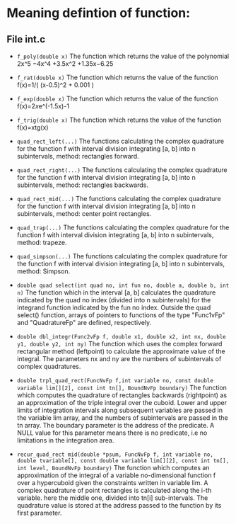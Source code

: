# Meaning defintion of function:

## File int.c

+ `f_poly(double x)`
The function which returns the value of the polynomial 2x^5 −4x^4 +3.5x^2 +1.35x−6.25

+ `f_rat(double x)`
The function which returns the value of the function f(x)=1/( (x-0.5)^2 + 0.001 )

+ `f_exp(double x)`
The function which returns the value of the function f(x)=2*x*e^(-1.5x)-1

+ `f_trig(double x)`
The function which returns the value of the function f(x)=xtg(x)

+ `quad_rect_left(...)`
The functions calculating the complex quadrature for the function f with interval division
integrating [a, b] into n subintervals, method: rectangles forward.

+ `quad_rect_right(...)`
The functions calculating the complex quadrature for the function f with interval division
integrating [a, b] into n subintervals, method: rectangles backwards.

+ `quad_rect_mid(...)`
The functions calculating the complex quadrature for the function f with interval division
integrating [a, b] into n subintervals, method: center point rectangles.

+ `quad_trap(...)`
The functions calculating the complex quadrature for the function f with interval division
integrating [a, b] into n subintervals, method: trapeze.

+ `quad_simpson(...)`
The functions calculating the complex quadrature for the function f with interval division
integrating [a, b] into n subintervals, method: Simpson.

+ `double quad select(int quad no, int fun no, double a, double b, int n)`
The function which in the interval [a, b] calculates the quadrature indicated by the quad no index (divided into n subintervals) for the integrand function indicated by the fun no index. Outside the quad select() function, arrays of pointers to functions of the type "Func1vFp" and "QuadratureFp" are defined, respectively.

+ `double dbl_integr(Func2vFp f, double x1, double x2, int nx, double y1, double y2, int ny)`
The function which uses the complex forward rectangular method (leftpoint) to calculate the approximate value of the integral. The parameters nx and ny are the numbers of subintervals of complex quadratures.

+ `double trpl_quad_rect(FuncNvFp f,int variable no, const double variable lim[][2], const int tn[], BoundNvFp boundary)`
The function which computes the quadrature of rectangles backwards (rightpoint) as an approximation of the triple integral over the cuboid. Lower and upper limits of integration intervals along subsequent variables
are passed in the variable lim array, and the numbers of subintervals are passed in the tn array. The boundary parameter is the address of the predicate. A NULL value for this parameter means there is no predicate, i.e no limitations in the integration area.

+ `recur_quad_rect mid(double *psum, FuncNvFp f, int variable no, double tvariable[], const double variable lim[][2], const int tn[], int level, BoundNvFp boundary)`
The function which computes an approximation of the integral of a variable no-dimensional function f over a hypercuboid given the constraints written in variable lim. A complex quadrature of point rectangles is calculated along the i-th variable.
here the middle one, divided into tn[i] sub-intervals. The quadrature value is stored at the address passed to the function by its first parameter.










